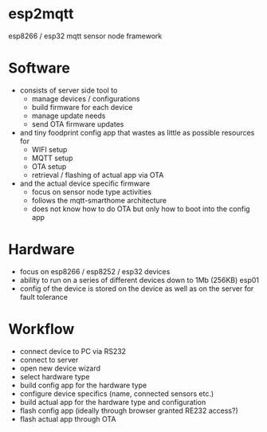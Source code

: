 # esp2mqtt
esp8266 / esp32 mqtt sensor node framework

# Software
- consists of server side tool to
    - manage devices / configurations
    - build firmware for each device
    - manage update needs
    - send OTA firmware updates
- and tiny foodprint config app that wastes as little as possible resources for
    - WIFI setup
    - MQTT setup
    - OTA setup
    - retrieval / flashing of actual app via OTA
- and the actual device specific firmware
    - focus on sensor node type activities
    - follows the mqtt-smarthome architecture
    - does not know how to do OTA but only how to boot into the config app

# Hardware
- focus on esp8266 / esp8252 / esp32 devices
- ability to run on a series of different devices down to 1Mb (256KB) esp01
- config of the device is stored on the device as well as on the server for fault tolerance

# Workflow
- connect device to PC via RS232
- connect to server
- open new device wizard
- select hardware type
- build config app for the hardware type
- configure device specifics (name, connected sensors etc.)
- build actual app for the hardware type and configuration
- flash config app (ideally through browser granted RE232 access?)
- flash actual app through OTA
